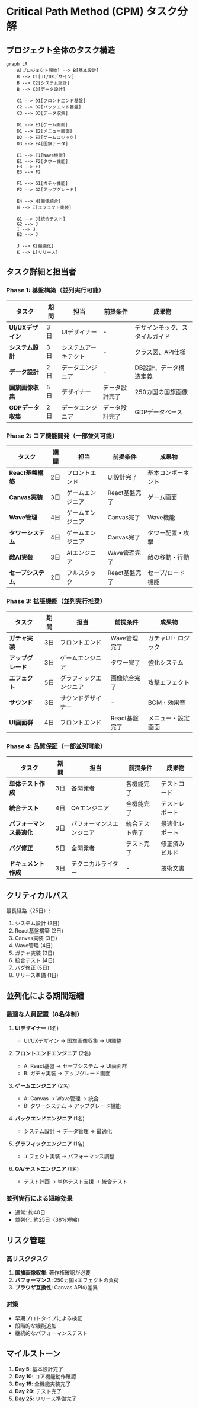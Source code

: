 # Critical Path Method (CPM) タスク分解

## プロジェクト全体のタスク構造

```mermaid
graph LR
    A[プロジェクト開始] --> B[基本設計]
    B --> C1[UI/UXデザイン]
    B --> C2[システム設計]
    B --> C3[データ設計]
    
    C1 --> D1[フロントエンド基盤]
    C2 --> D2[バックエンド基盤]
    C3 --> D3[データ収集]
    
    D1 --> E1[ゲーム画面]
    D1 --> E2[メニュー画面]
    D2 --> E3[ゲームロジック]
    D3 --> E4[国旗データ]
    
    E1 --> F1[Wave機能]
    E1 --> F2[タワー機能]
    E3 --> F1
    E3 --> F2
    
    F1 --> G1[ガチャ機能]
    F2 --> G2[アップグレード]
    
    E4 --> H[画像統合]
    H --> I[エフェクト実装]
    
    G1 --> J[統合テスト]
    G2 --> J
    I --> J
    E2 --> J
    
    J --> K[最適化]
    K --> L[リリース]
```

## タスク詳細と担当者

### Phase 1: 基盤構築（並列実行可能）

| タスク | 期間 | 担当 | 前提条件 | 成果物 |
|--------|------|------|----------|---------|
| **UI/UXデザイン** | 3日 | UIデザイナー | - | デザインモック、スタイルガイド |
| **システム設計** | 3日 | システムアーキテクト | - | クラス図、API仕様 |
| **データ設計** | 2日 | データエンジニア | - | DB設計、データ構造定義 |
| **国旗画像収集** | 5日 | デザイナー | データ設計完了 | 250カ国の国旗画像 |
| **GDPデータ収集** | 2日 | データエンジニア | データ設計完了 | GDPデータベース |

### Phase 2: コア機能開発（一部並列可能）

| タスク | 期間 | 担当 | 前提条件 | 成果物 |
|--------|------|------|----------|---------|
| **React基盤構築** | 2日 | フロントエンド | UI設計完了 | 基本コンポーネント |
| **Canvas実装** | 3日 | ゲームエンジニア | React基盤完了 | ゲーム画面 |
| **Wave管理** | 4日 | ゲームエンジニア | Canvas完了 | Wave機能 |
| **タワーシステム** | 4日 | ゲームエンジニア | Canvas完了 | タワー配置・攻撃 |
| **敵AI実装** | 3日 | AIエンジニア | Wave管理完了 | 敵の移動・行動 |
| **セーブシステム** | 2日 | フルスタック | React基盤完了 | セーブ/ロード機能 |

### Phase 3: 拡張機能（並列実行推奨）

| タスク | 期間 | 担当 | 前提条件 | 成果物 |
|--------|------|------|----------|---------|
| **ガチャ実装** | 3日 | フロントエンド | Wave管理完了 | ガチャUI・ロジック |
| **アップグレード** | 3日 | ゲームエンジニア | タワー完了 | 強化システム |
| **エフェクト** | 5日 | グラフィックエンジニア | 画像統合完了 | 攻撃エフェクト |
| **サウンド** | 3日 | サウンドデザイナー | - | BGM・効果音 |
| **UI画面群** | 4日 | フロントエンド | React基盤完了 | メニュー・設定画面 |

### Phase 4: 品質保証（一部並列可能）

| タスク | 期間 | 担当 | 前提条件 | 成果物 |
|--------|------|------|----------|---------|
| **単体テスト作成** | 3日 | 各開発者 | 各機能完了 | テストコード |
| **統合テスト** | 4日 | QAエンジニア | 全機能完了 | テストレポート |
| **パフォーマンス最適化** | 3日 | パフォーマンスエンジニア | 統合テスト完了 | 最適化レポート |
| **バグ修正** | 5日 | 全開発者 | テスト完了 | 修正済みビルド |
| **ドキュメント作成** | 3日 | テクニカルライター | - | 技術文書 |

## クリティカルパス

最長経路（25日）:
1. システム設計 (3日)
2. React基盤構築 (2日)
3. Canvas実装 (3日)
4. Wave管理 (4日)
5. ガチャ実装 (3日)
6. 統合テスト (4日)
7. バグ修正 (5日)
8. リリース準備 (1日)

## 並列化による期間短縮

### 最適な人員配置（8名体制）

1. **UIデザイナー** (1名)
   - UI/UXデザイン → 国旗画像収集 → UI調整

2. **フロントエンドエンジニア** (2名)
   - A: React基盤 → セーブシステム → UI画面群
   - B: ガチャ実装 → アップグレード画面

3. **ゲームエンジニア** (2名)
   - A: Canvas → Wave管理 → 統合
   - B: タワーシステム → アップグレード機能

4. **バックエンドエンジニア** (1名)
   - システム設計 → データ管理 → 最適化

5. **グラフィックエンジニア** (1名)
   - エフェクト実装 → パフォーマンス調整

6. **QA/テストエンジニア** (1名)
   - テスト計画 → 単体テスト支援 → 統合テスト

### 並列実行による短縮効果

- 通常: 約40日
- 並列化: 約25日（38%短縮）

## リスク管理

### 高リスクタスク
1. **国旗画像収集**: 著作権確認が必要
2. **パフォーマンス**: 250カ国×エフェクトの負荷
3. **ブラウザ互換性**: Canvas APIの差異

### 対策
- 早期プロトタイプによる検証
- 段階的な機能追加
- 継続的なパフォーマンステスト

## マイルストーン

1. **Day 5**: 基本設計完了
2. **Day 10**: コア機能動作確認
3. **Day 15**: 全機能実装完了
4. **Day 20**: テスト完了
5. **Day 25**: リリース準備完了